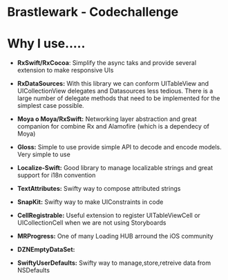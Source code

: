 # Brastlewark - Codechallenge

# Why I use.....

* **RxSwift/RxCocoa**: Simplify the async taks and provide several extension to make responsive UIs 

* **RxDataSources:** With this library we can conform UITableView and UICollectionView delegates and Datasources less tedious. There is a large number of delegate methods that need to be implemented for the simplest case possible.

* **Moya o Moya/RxSwift:** Networking layer abstraction and great companion for combine Rx and Alamofire (which is a dependecy of Moya)

* **Gloss:** Simple to use provide simple API to decode and encode models. Very simple to use

* **Localize-Swift:** Good library to manage localizable strings and great support for i18n convention 

* **TextAttributes:** Swifty way to compose attributed strings

* **SnapKit:** Swifty way to make UIConstraints in code

* **CellRegistrable:** Useful extension to register UITableViewCell or UICollectionCell when we are not using Storyboards

* **MRProgress:** One of many Loading HUB arround the iOS community

* **DZNEmptyDataSet:**

* **SwiftyUserDefaults:** Swifty way to manage,store,retreive data from NSDefaults